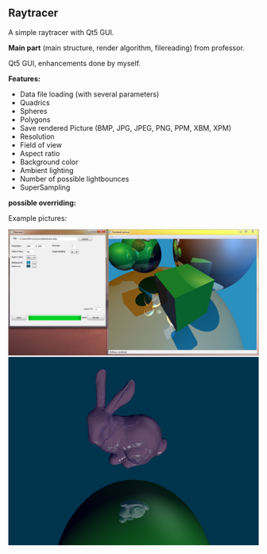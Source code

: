 Raytracer
--------------
A simple raytracer with Qt5 GUI.


**Main part** (main structure, render algorithm, filereading) from professor.

Qt5 GUI, enhancements done by myself.

**Features:**

- Data file loading (with several parameters)
 - Quadrics
 - Spheres
 - Polygons
- Save rendered Picture (BMP, JPG, JPEG, PNG, PPM, XBM, XPM) 
- Resolution
- Field of view
- Aspect ratio
- Background color
- Ambient lighting
- Number of possible lightbounces
- SuperSampling

**possible overriding:**



Example pictures:

![Example picture not found](Example.png)
![Example picture not found](Example_bunny.png)